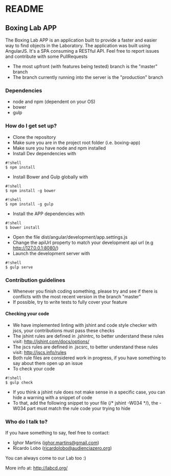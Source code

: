 # README #

## Boxing Lab APP ##

The Boxing Lab APP is an application built to provide a faster and easier way to find objects in the Laboratory.
The application was built using AngularJS. It's a SPA consuming a RESTful API.
Feel free to report issues and contribute with some PullRequests

* The most upfront (with features being tested) branch is the "master" branch
* The branch currently running into the server is the "production" branch

### Dependencies ###

* node and npm (dependent on your OS)
* bower
* gulp

### How do I get set up? ###

* Clone the repository
* Make sure you are in the project root folder (i.e. boxing-app)
* Make sure you have node and npm installed
* Install Dev dependencies with 

```
#!shell
$ npm install
```

* Install Bower and Gulp globally with

```
#!shell
$ npm install -g bower
```

```
#!shell
$ npm install -g gulp
```

* Install the APP dependencies with

```
#!shell
$ bower install
```

* Open the file dist/angular/development/app.settings.js
* Change the apiUrl property to match your development api url (e.g http://127.0.0.1:8080/)
* Launch the development server with

```
#!shell
$ gulp serve
```

### Contribution guidelines ###

* Whenever you finish coding something, please try and see if there is conflicts with the most recent version in the branch "master"
* If possible, try to write tests to fully cover your feature

#### Checking your code ####

* We have implemented linting with jshint and code style checker with jscs, your contributions must pass these checks
* The jshint rules are defined in .jshintrc, to better understand these rules visit: http://jshint.com/docs/options/
* The jscs rules are defined in .jscsrc, to better understand these rules visit: http://jscs.info/rules
* Both rule files are considered work in progress, if you have something to say about them open up an issue
* To check your code

```
#!shell
$ gulp check
```

* If you think a jshint rule does not make sense in a specific case, you can hide a warning with a snippet of code
* To that, add the following snippet to your file (/* jshint -W034 */), the -W034 part must match the rule code your trying to hide

### Who do I talk to? ###

If you have something to say, feel free to contact:

* Ighor Martins (ighor.martins@gmail.com)
* Ricardo Lobo (ricardolobo@audienciazero.org)

You can always come to our Lab too :)

More info at: http://labcd.org/